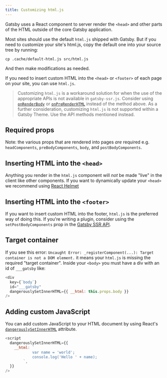 ```yaml
---
title: Customizing html.js
---
```


Gatsby uses a React component to server render the `<head>` and other parts of
the HTML outside of the core Gatsby application.

Most sites should use the default `html.js` shipped with Gatsby. But if you need
to customize your site's html.js, copy the default one into your source
tree by running:

```shell
cp .cache/default-html.js src/html.js
```

And then make modifications as needed.

If you need to insert custom HTML into the `<head>` or `<footer>` of each page on your site, you can use `html.js`.

> Customizing `html.js` is a workaround solution for when the use of the appropriate APIs is not available in `gatsby-ssr.js`. Consider using [`onRenderBody`](/docs/reference/config-files/gatsby-ssr/#onRenderBody) or [`onPreRenderHTML`](/docs/reference/config-files/gatsby-ssr/#onPreRenderHTML) instead of the method above.
> As a further consideration, customizing `html.js` is not supported within a Gatsby Theme. Use the API methods mentioned instead.

## Required props

Note: the various props that are rendered into pages _are_ required e.g.
`headComponents`, `preBodyComponents`, `body`, and `postBodyComponents`.

## Inserting HTML into the `<head>`

Anything you render in the `html.js` component will _not_ be made "live" in
the client like other components. If you want to dynamically update your
`<head>` we recommend using
[React Helmet](/plugins/gatsby-plugin-react-helmet/)

## Inserting HTML into the `<footer>`

If you want to insert custom HTML into the footer, `html.js` is the preferred way of doing this. If you're writing a plugin, consider using the `setPostBodyComponents` prop in the [Gatsby SSR API](/docs/reference/config-files/gatsby-ssr/).

## Target container

If you see this error: `Uncaught Error: _registerComponent(...): Target container is not a DOM element.` it means your `html.js` is missing the required
"target container". Inside your `<body>` you must have a div with an id of
`___gatsby` like:

```jsx:title=src/html.js
<div
  key={`body`}
  id="___gatsby"
  dangerouslySetInnerHTML={{ __html: this.props.body }}
/>
```

## Adding custom JavaScript

You can add custom JavaScript to your HTML document by using React's [`dangerouslySetInnerHTML`](https://reactjs.org/docs/dom-elements.html#dangerouslysetinnerhtml) attribute.

```jsx:title=src/html.js
<script
  dangerouslySetInnerHTML={{
    __html: `
            var name = 'world';
            console.log('Hello ' + name);
        `,
  }}
/>
```
